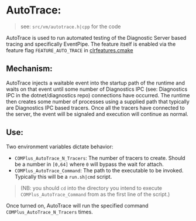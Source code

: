 # AutoTrace:

> see: `src/vm/autotrace.h|cpp` for the code

AutoTrace is used to run automated testing of the Diagnostic Server based tracing and specifically
EventPipe.  The feature itself is enabled via the feature flag `FEATURE_AUTO_TRACE` in [clrfeatures.cmake](../../../../src/coreclr/clrfeatures.cmake)

## Mechanism:

AutoTrace injects a waitable event into the startup path of the runtime and waits on that event until
some number of Diagnostics IPC (see: Diagnostics IPC in the dotnet/diagnostics repo) connections have occurred.
The runtime then creates some number of processes using a supplied path that typically are Diagnostics IPC based tracers.
Once all the tracers have connected to the server, the event will be signaled and execution will continue as normal.

## Use:

Two environment variables dictate behavior:
- `COMPlus_AutoTrace_N_Tracers`: The number of tracers to create.  Should be a number in `[0,64]` where `0` will bypass the wait for attach.
- `COMPlus_AutoTrace_Command`: The path to the executable to be invoked.  Typically this will be a `run.sh|cmd` script.

> (NB: you should `cd` into the directory you intend to execute `COMPlus_AutoTrace_Command` from as the first line of the script.)

Once turned on, AutoTrace will run the specified command `COMPlus_AutoTrace_N_Tracers` times.
